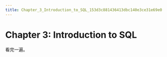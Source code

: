 ```yaml
---
title: Chapter_3_Introduction_to_SQL_153d3c881436413dbc140e3ce31e69e0
---
```


# Chapter 3: Introduction to SQL

看完一遍。